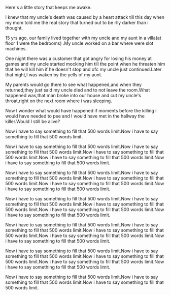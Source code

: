 Here's a little story that keeps me awake.



I  knew that  my uncle's death was caused by a heart attack till this day when my mom told me the real story that turned out to be rlly darker than i thought.





15 yrs ago,
our family lived together with my uncle and my aunt in a villa(at floor 1 were the bedrooms) .My uncle  worked on a bar where were slot machines.




One night there was a customer that got angry for losing his money at games and my uncle started mocking him till the point when he threaten him that he will kill him if he doesn't stop and ofc my uncle just continued.Later that night,I was waken by the yells of my aunt.



My parents would go there to see what happened,and when they returned,they just said my uncle died and to not leave the room.What happened was,that man broke into our house and cut my uncle's throat,right on the next room where i was sleeping.




Now I wonder what would have happened if moments before the killing i would have needed to pee and I would have met in the hallway the killer.Would I still be alive? 




Now i have to say something to fill that 500 words limit.Now i have to say something to fill that 500 words limit.


Now i have to say something to fill that 500 words limit.Now i have to say something to fill that 500 words limit.Now i have to say something to fill that 500 words limit.Now i have to say something to fill that 500 words limit.Now i have to say something to fill that 500 words limit.



Now i have to say something to fill that 500 words limit.Now i have to say something to fill that 500 words limit.Now i have to say something to fill that 500 words limit.Now i have to say something to fill that 500 words limit.Now i have to say something to fill that 500 words limit.




Now i have to say something to fill that 500 words limit.Now i have to say something to fill that 500 words limit.Now i have to say something to fill that 500 words limit.Now i have to say something to fill that 500 words limit.Now i have to say something to fill that 500 words limit.




Now i have to say something to fill that 500 words limit.Now i have to say something to fill that 500 words limit.Now i have to say something to fill that 500 words limit.Now i have to say something to fill that 500 words limit.Now i have to say something to fill that 500 words limit.




Now i have to say something to fill that 500 words limit.Now i have to say something to fill that 500 words limit.Now i have to say something to fill that 500 words limit.Now i have to say something to fill that 500 words limit.Now i have to say something to fill that 500 words limit.





Now i have to say something to fill that 500 words limit.Now i have to say something to fill that 500 words limit.Now i have to say something to fill that 500 words limit.